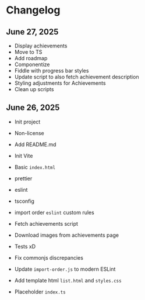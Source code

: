 # Changelog

## June 27, 2025
- Display achievements
- Move to TS
- Add roadmap
- Componentize
- Fiddle with progress bar styles
- Update script to also fetch achievement description
- Styling adjustments for Achievements
- Clean up scripts

## June 26, 2025

- Init project
- Non-license
- Add README.md
- Init Vite
- Basic `index.html`
- prettier
- eslint
- tsconfig
- import order `eslint` custom rules

- Fetch achievements script
- Download images from achievements page
- Tests xD
- Fix commonjs discrepancies
- Update `import-order.js` to modern ESLint
- Add template html `list.html` and `styles.css`
- Placeholder `index.ts`

